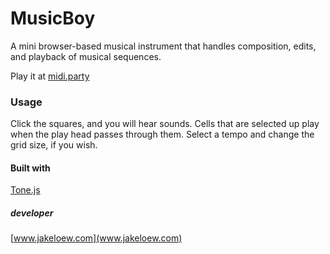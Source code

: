 # MusicBoy
A mini browser-based musical instrument that handles composition, edits, and playback of musical sequences.

Play it at [midi.party](www.midi.party)

### Usage
Click the squares, and you will hear sounds. Cells that are selected up play when the play head passes through them. Select a tempo and change the grid size, if you wish.

#### Built with
[Tone.js](https://tonejs.github.io/)

##### developer
[www.jakeloew.com](www.jakeloew.com)
